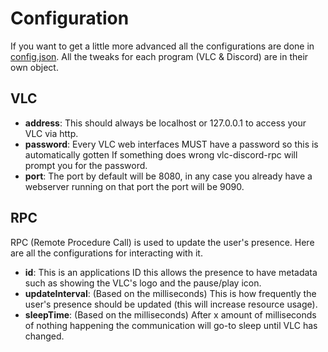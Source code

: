 # Configuration
If you want to get a little more advanced all the configurations are done in 
[config.json](./config/config.json). All the tweaks for each program (VLC & Discord) are
in their own object.

## VLC
 - **address**: This should always be localhost or 127.0.0.1 to access your VLC via http.
 - **password**: Every VLC web interfaces MUST have a password so this is automatically gotten
 If something does wrong vlc-discord-rpc will prompt you for the password.
 - **port**: The port by default will be 8080, in any case you already have a webserver running
 on that port the port will be 9090.

## RPC
RPC (Remote Procedure Call) is used to update the user's presence. Here are all the 
configurations for interacting with it.
- **id**: This is an applications ID this allows the presence to have metadata such as
showing the VLC's logo and the pause/play icon.
- **updateInterval**: (Based on the milliseconds) This is how frequently the user's 
presence should be updated (this will increase resource usage).
- **sleepTime**: (Based on the milliseconds) After x amount of milliseconds of nothing
happening the communication will go-to sleep until VLC has changed.
